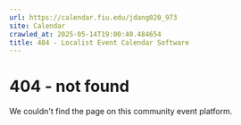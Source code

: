 ```yaml
---
url: https://calendar.fiu.edu/jdang020_973
site: Calendar
crawled_at: 2025-05-14T19:00:40.484654
title: 404 - Localist Event Calendar Software
---
```


# 404 - not found
We couldn't find the page on this community event platform.
